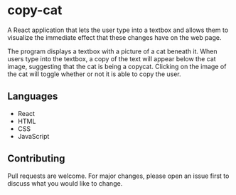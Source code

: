 # copy-cat

A React application that lets the user type into a textbox and allows them to visualize the immediate effect that these changes have on the web page.

The program displays a textbox with a picture of a cat beneath it. When users type into the textbox, a copy of the text will appear below the cat image, suggesting that the cat is being a copycat. Clicking on the image of the cat will toggle whether or not it is able to copy the user.

## Languages

- React
- HTML
- CSS
- JavaScript

## Contributing
Pull requests are welcome. For major changes, please open an issue first to discuss what you would like to change.

